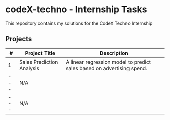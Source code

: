 # codeX-techno - Internship Tasks

This repository contains my solutions for the CodeX Techno Internship

## Projects 

| # |     Project Title  |                             Description                              | 
|---| -------------------| ---------------------------------------------------------------------|
| 1 | Sales Prediction Analysis| A linear regression model to predict sales based on advertising spend.
|---| N/A 
|---| N/A
